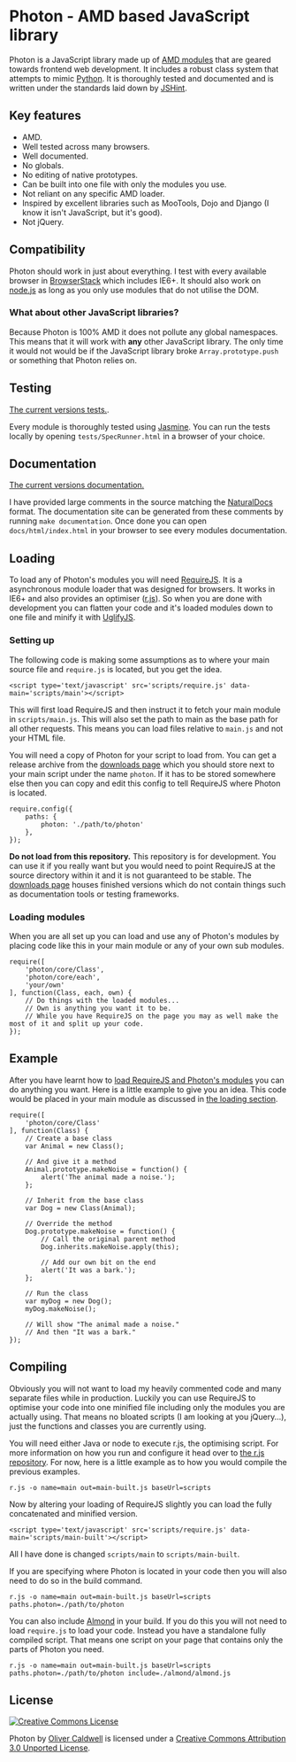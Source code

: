 # Photon - AMD based JavaScript library

Photon is a JavaScript library made up of [AMD modules](https://github.com/amdjs/amdjs-api/wiki/AMD) that are geared towards frontend web development. It includes a robust class system that attempts to mimic [Python](http://docs.python.org/tutorial/classes.html). It is thoroughly tested and documented and is written under the standards laid down by [JSHint](http://www.jshint.com/).

## Key features

 * AMD.
 * Well tested across many browsers.
 * Well documented.
 * No globals.
 * No editing of native prototypes.
 * Can be built into one file with only the modules you use.
 * Not reliant on any specific AMD loader.
 * Inspired by excellent libraries such as MooTools, Dojo and Django (I know it isn't JavaScript, but it's good).
 * Not jQuery.

## Compatibility

Photon should work in just about everything. I test with every available browser in [BrowserStack](http://www.browserstack.com/) which includes IE6+. It should also work on [node.js](http://nodejs.org/) as long as you only use modules that do not utilise the DOM.

### What about other JavaScript libraries?

Because Photon is 100% AMD it does not pollute any global namespaces. This means that it will work with **any** other JavaScript library. The only time it would not would be if the JavaScript library broke `Array.prototype.push` or something that Photon relies on.

## Testing

[The current versions tests.](http://oli.me.uk/Photon/tests/SpecRunner.html).

Every module is thoroughly tested using [Jasmine](http://pivotal.github.com/jasmine/). You can run the tests locally by opening `tests/SpecRunner.html` in a browser of your choice.

## Documentation

[The current versions documentation.](http://oli.me.uk/Photon/docs/html/)

I have provided large comments in the source matching the [NaturalDocs](http://www.naturaldocs.org/) format. The documentation site can be generated from these comments by running `make documentation`. Once done you can open `docs/html/index.html` in your browser to see every modules documentation.

## Loading

To load any of Photon's modules you will need [RequireJS](http://requirejs.org/). It is a asynchronous module loader that was designed for browsers. It works in IE6+ and also provides an optimiser ([r.js](http://requirejs.org/docs/optimization.html)). So when you are done with development you can flatten your code and it's loaded modules down to one file and minify it with [UglifyJS](https://github.com/mishoo/UglifyJS).

### Setting up

The following code is making some assumptions as to where your main source file and `require.js` is located, but you get the idea.

    <script type='text/javascript' src='scripts/require.js' data-main='scripts/main'></script>

This will first load RequireJS and then instruct it to fetch your main module in `scripts/main.js`. This will also set the path to main as the base path for all other requests. This means you can load files relative to `main.js` and not your HTML file.

You will need a copy of Photon for your script to load from. You can get a release archive from the [downloads page](https://github.com/Wolfy87/Photon/downloads) which you should store next to your main script under the name `photon`. If it has to be stored somewhere else then you can copy and edit this config to tell RequireJS where Photon is located.

    require.config({
        paths: {
            photon: './path/to/photon'
        },
    });

**Do not load from this repository.** This repository is for development. You can use it if you really want but you would need to point RequireJS at the source directory within it and it is not guaranteed to be stable. The [downloads page](https://github.com/Wolfy87/Photon/downloads) houses finished versions which do not contain things such as documentation tools or testing frameworks.

### Loading modules

When you are all set up you can load and use any of Photon's modules by placing code like this in your main module or any of your own sub modules.

    require([
        'photon/core/Class',
        'photon/core/each',
        'your/own'
    ], function(Class, each, own) {
        // Do things with the loaded modules...
        // Own is anything you want it to be.
        // While you have RequireJS on the page you may as well make the most of it and split up your code.
    });

## Example

After you have learnt how to [load RequireJS and Photon's modules](#loading) you can do anything you want. Here is a little example to give you an idea. This code would be placed in your main module as discussed in [the loading section](#loading).

    require([
        'photon/core/Class'
    ], function(Class) {
        // Create a base class
        var Animal = new Class();

        // And give it a method
        Animal.prototype.makeNoise = function() {
            alert('The animal made a noise.');
        };

        // Inherit from the base class
        var Dog = new Class(Animal);

        // Override the method
        Dog.prototype.makeNoise = function() {
            // Call the original parent method
            Dog.inherits.makeNoise.apply(this);

            // Add our own bit on the end
            alert('It was a bark.');
        };

        // Run the class
        var myDog = new Dog();
        myDog.makeNoise();

        // Will show "The animal made a noise."
        // And then "It was a bark."
    });

## Compiling

Obviously you will not want to load my heavily commented code and many separate files while in production. Luckily you can use RequireJS to optimise your code into one minified file including only the modules you are actually using. That means no bloated scripts (I am looking at you jQuery...), just the functions and classes you are currently using.

You will need either Java or node to execute r.js, the optimising script. For more information on how you run and configure it head over to [the r.js repository](https://github.com/jrburke/r.js). For now, here is a little example as to how you would compile the previous examples.

    r.js -o name=main out=main-built.js baseUrl=scripts

Now by altering your loading of RequireJS slightly you can load the fully concatenated and minified version.

    <script type='text/javascript' src='scripts/require.js' data-main='scripts/main-built'></script>

All I have done is changed `scripts/main` to `scripts/main-built`.

If you are specifying where Photon is located in your code then you will also need to do so in the build command.

    r.js -o name=main out=main-built.js baseUrl=scripts paths.photon=./path/to/photon

You can also include [Almond](https://github.com/jrburke/almond) in your build. If you do this you will not need to load `require.js` to load your code. Instead you have a standalone fully compiled script. That means one script on your page that contains only the parts of Photon you need.

    r.js -o name=main out=main-built.js baseUrl=scripts paths.photon=./path/to/photon include=./almond/almond.js

## License

[![Creative Commons License](http://i.creativecommons.org/l/by/3.0/88x31.png)](http://creativecommons.org/licenses/by/3.0/)

Photon by [Oliver Caldwell](http://oli.me.uk) is licensed under a [Creative Commons Attribution 3.0 Unported License](http://creativecommons.org/licenses/by/3.0/).